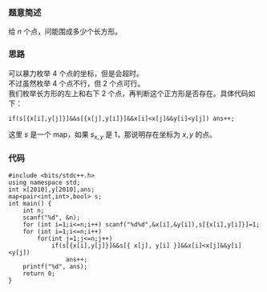 ### 题意简述
给 $n$ 个点，问能围成多少个长方形。
### 思路
可以暴力枚举 $4$ 个点的坐标，但是会超时。       
不过虽然枚举 $4$ 个点不行，但 $2$ 个点可行。       
我们枚举长方形的左上和右下 $2$ 个点，再判断这个正方形是否存在。具体代码如下：
```
if(s[{x[i],y[j]}]&&s[{x[j],y[i]}]&&x[i]<x[j]&&y[i]<y[j]) ans++;
```
这里 $s$ 是一个 map，如果 $s_{x,y}$ 是 $1$，那说明存在坐标为 $x,y$ 的点。
### 代码
```
#include <bits/stdc++.h>
using namespace std;
int x[2010],y[2010],ans;
map<pair<int,int>,bool> s;
int main() {
    int n;
    scanf("%d", &n);
    for (int i=1;i<=n;i++) scanf("%d%d",&x[i],&y[i]),s[{x[i],y[i]}]=1;
    for (int i=1;i<=n;i++)
        for(int j=1;j<=n;j++)
            if(s[{x[i],y[j]}]&&s[{ x[j], y[i] }]&&x[i]<x[j]&&y[i]<y[j])
                ans++;
    printf("%d", ans);
    return 0;
}
```